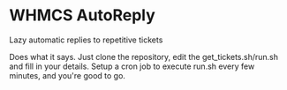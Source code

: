 # WHMCS AutoReply
Lazy automatic replies to repetitive tickets

Does what it says. Just clone the repository, edit the get_tickets.sh/run.sh and fill in your details.
Setup a cron job to execute run.sh every few minutes, and you're good to go.
